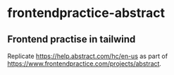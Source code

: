 # frontendpractice-abstract

## Frontend practise in tailwind

Replicate https://help.abstract.com/hc/en-us as part of https://www.frontendpractice.com/projects/abstract.
